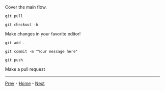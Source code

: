 Cover the main flow.

`git pull`

`git checkout -b`

Make changes in your favorite editor!

`git add .`

`git commit -m "Your message here"`

`git push`

Make a pull request

---
[Prev](01-fork-and-clone.md) - [Home](../README.md) - [Next](03-resolving-conflicts.md)
